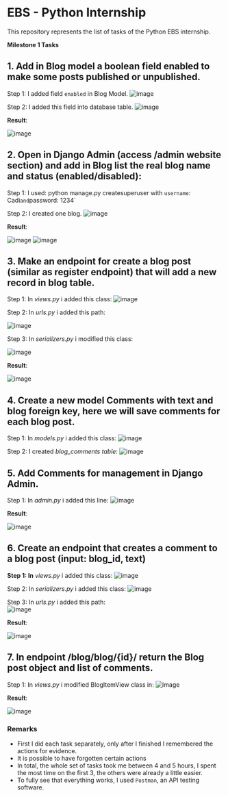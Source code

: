 # EBS - Python Internship
 This repository represents the list of tasks of the Python EBS internship.


**Milestone 1 Tasks** 

## 1. Add in Blog model a boolean field **enabled** to make some posts published or unpublished. 

Step 1: I added field `enabled` in Blog Model.
![image](https://i.imgur.com/wsZTGN8.png)

Step 2: I added this field into database table.
![image](https://i.imgur.com/pPfzanN.png)

**Result**:  

![image](https://i.imgur.com/EjP13LA.png)


## 2. Open in Django Admin (access /admin website section) and add in Blog list the real blog name and status (enabled/disabled): 

Step 1: I used:  python manage.py createsuperuser  with `username`: Cadi` and `password: 1234`

Step 2: I created one blog.
![image](https://i.imgur.com/Y1aDf6F.png)

**Result**: 

![image](https://i.imgur.com/okx9Zw1.png)
![image](https://i.imgur.com/WrqvPBO.png)


## 3. Make an endpoint for create a blog post (similar as register endpoint) that will add a new record in blog table. 

Step 1: In *views.py* i added this class: 
![image](https://i.imgur.com/S5900xr.png)

Step 2: In *urls.py* i added this path: 

![image](https://i.imgur.com/ip5myk0.png)

Step 3: In *serializers.py* i modified this class: 

![image](https://i.imgur.com/vvFAc3t.png)

**Result**:

![image](https://i.imgur.com/yvE9QBX.png)


## 4. Create a new model **Comments** with **text** and **blog** foreign key, here we will save comments for each blog post. 

Step 1: In *models.py* i added this class: 
![image](https://i.imgur.com/0p0Y5Gv.png)

Step 2: I created *blog\_comments table:* 
![image](https://i.imgur.com/jTMmhEo.png)


## 5. Add Comments for management in Django Admin. 

Step 1: In *admin.py* i added this line: 
![image](https://i.imgur.com/H2Vlsj7.png)

**Result**:

![image](https://i.imgur.com/XdQCwmr.png)


## 6. Create an endpoint that creates a comment to a blog post (**input: blog_id, text**) 

**Step 1: In** *views.py* i added this class: 
![image](https://i.imgur.com/3vkEBAa.png)


Step 2: In *serializers.py* i added this class: 
![image](https://i.imgur.com/dfmJapL.png)


Step 3: In *urls.py* i added this path:  
![image](https://i.imgur.com/jYaNMUT.png)


**Result**:

![image](https://i.imgur.com/N7jRvjB.png)


## 7. In endpoint **/blog/blog/{id}/** return the Blog post object and list of comments. 

Step 1: In *views.py* i modified BlogItemView class in: 
![image](https://i.imgur.com/IEjeaH9.png)

**Result**:

![image](https://i.imgur.com/MpqfYtz.png)


### Remarks
- First I did each task separately, only after I finished I remembered the actions for evidence.
- It is possible to have forgotten certain actions
- In total, the whole set of tasks took me between 4 and 5 hours, I spent the most time on the first 3, the others were already a little easier.
- To fully see that everything works, I used `Postman`, an API testing software.
